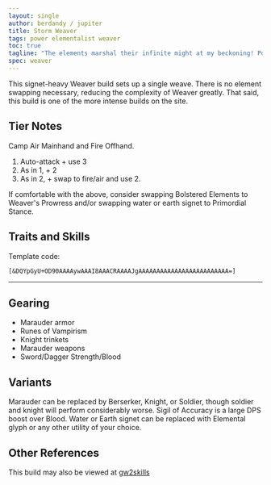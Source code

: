 ```yaml
---
layout: single
author: berdandy / jupiter
title: Storm Weaver
tags: power elementalist weaver
toc: true
tagline: "The elements marshal their infinite might at my beckoning! Power seethes in the roiling clouds! Now, at my command -- STRIKE!"
spec: weaver
---
```


This signet-heavy Weaver build sets up a single weave. There is no element swapping necessary, reducing the complexity of Weaver greatly. That said, this build is one of the more intense builds on the site.

## Tier Notes

Camp Air Mainhand and Fire Offhand.

1. Auto-attack + use 3
2. As in 1, + 2
3. As in 2, + swap to fire/air and use 2. 

If comfortable with the above, consider swapping Bolstered Elements to Weaver's Prowress and/or swapping water or earth signet to Primordial Stance.

## Traits and Skills

Template code:

`[&DQYpGyU+OD90AAAAywAAAI8AAACRAAAAJgAAAAAAAAAAAAAAAAAAAAAAAAA=]`

---

<div
  data-armory-embed='skills'
  data-armory-ids='5503,5542,5570,5571,5666'
>
</div>
<div
  data-armory-embed='specializations'
  data-armory-ids='41,37,56'
  data-armory-41-traits='232,214,226'
  data-armory-37-traits='266,257,1511'
  data-armory-56-traits='2115,2170,2138'
>
</div>
<script async src='https://unpkg.com/armory-embeds@^0.x.x/armory-embeds.js'></script>


## Gearing

- Marauder armor
- Runes of Vampirism
- Knight trinkets
- Marauder weapons
- Sword/Dagger Strength/Blood

## Variants

Marauder can be replaced by Berserker, Knight, or Soldier, though soldier and knight will perform considerably worse. Sigil of Accuracy is a large DPS boost over Blood. Water or Earth signet can be replaced with Elemental glyph or any other utility of your choice. 

## Other References

This build may also be viewed at [gw2skills](http://gw2skills.net/editor/?PGgAwilZwuYYMNGJW2W+vfA-zRRYiRDzI4xofCUpA8PA-e)

